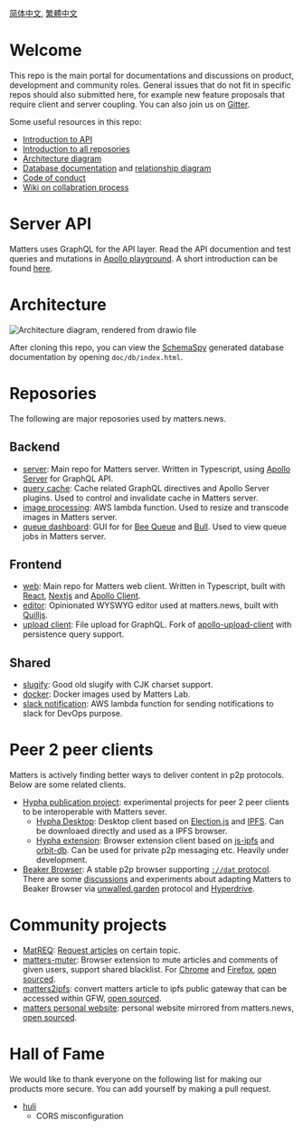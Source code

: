 [简体中文](./README-zh_hans.md), [繁體中文](./README-zh_hant.md)

# Welcome

This repo is the main portal for documentations and discussions on product, development and community roles. General issues that do not fit in specific repos should also submitted here, for example new feature proposals that require client and server coupling. You can also join us on [Gitter](https://gitter.im/thematters/community).

Some useful resources in this repo:

* [Introduction to API](#server-api)
* [Introduction to all reposories](#reposories)
* [Architecture diagram](#architecture)
* [Database documentation](./doc) and [relationship diagram](./doc/db/diagrams/summary/relationships.real.compact.svg)
* [Code of conduct](./CODE_OF_CONDUCT.md)
* [Wiki on collabration process](https://github.com/thematters/developer-resource/wiki)


# Server API

Matters uses GraphQL for the API layer. Read the API documention and test queries and mutations in [Apollo playground](https://server-test.matters.news/playground). A short introduction can be found [here](https://matters.news/@robertu/%E7%A4%BE%E5%8D%80%E9%96%8B%E6%94%BE%E4%B8%80%E5%B0%8F%E6%AD%A5-matters-api-zdpuAyovU8xL9sYsV5rQfe35XhmN6okTVbnogCFH2J8cqAXCs).

# Architecture

![Architecture diagram, rendered from [drawio file](./doc/architecture-diagram.drawio)](./doc/architecture-diagram.png "Architecture diagram showing simplified data flow.")

After cloning this repo, you can view the [SchemaSpy](http://schemaspy.org/) generated database documentation by opening `doc/db/index.html`.

# Reposories

The following are major reposories used by matters.news.

## Backend
- [server](https://github.com/thematters/matters-server): Main repo for Matters server. Written in Typescript, using [Apollo Server](https://github.com/apollographql/apollo-server) for GraphQL API.
- [query cache](https://github.com/thematters/apollo-response-cache): Cache related GraphQL directives and Apollo Server plugins. Used to control and invalidate cache in Matters server.
- [image processing](https://github.com/thematters/serverless-file-post-processing): AWS lambda function. Used to resize and transcode images in Matters server.
- [queue dashboard](https://github.com/thematters/matters-queue-dashboard): GUI for for [Bee Queue](https://github.com/bee-queue/bee-queue) and [Bull](https://github.com/optimalbits/bull). Used to view queue jobs in Matters server.

## Frontend
- [web](https://github.com/thematters/matters-web): Main repo for Matters web client. Written in Typescript, built with [React](https://reactjs.org/), [Nextjs](https://nextjs.org/) and [Apollo Client](https://github.com/apollographql/apollo-client).
- [editor](https://github.com/thematters/matters-editor): Opinionated WYSWYG editor used at matters.news, built with [Quilljs](https://github.com/quilljs/quill).
- [upload client](https://github.com/thematters/apollo-upload-client): File upload for GraphQL. Fork of [apollo-upload-client](https://github.com/jaydenseric/apollo-upload-client) with persistence query support.

## Shared
- [slugify](https://github.com/thematters/slugify): Good old slugify with CJK charset support.
- [docker](https://github.com/thematters/matters-docker): Docker images used by Matters Lab.
- [slack notification](https://github.com/thematters/matters-slacknoti): AWS lambda function for sending notifications to slack for DevOps purpose.

# Peer 2 peer clients

Matters is actively finding better ways to deliver content in p2p protocols. Below are some related clients.
* [Hypha publication project](https://github.com/hypha-publication): experimental projects for peer 2 peer clients to be
interoperable with Matters sever. 
  * [Hypha Desktop](https://github.com/hypha-publication/hypha-desktop): Desktop client based on [Election.js](https://www.electronjs.org/) and [IPFS](https://ipfs.io/). Can be downloaed directly and used as a IPFS browser.
  * [Hypha extension](https://github.com/hypha-publication/hypha-extension): Browser extension client based on [js-ipfs](https://github.com/ipfs/js-ipfs) and [orbit-db](https://github.com/orbitdb/orbit-db). Can be used for private p2p messaging etc. Heavily under development.
* [Beaker Browser](https://github.com/beakerbrowser/beaker): A stable p2p browser supporting [`://dat` protocol](https://dat.foundation/). There are some [discussions](https://github.com/beakerbrowser/unwalled.garden/issues/51) and experiments about adapting Matters to Beaker Browser via [unwalled.garden](https://github.com/beakerbrowser/unwalled.garden) protocol and [Hyperdrive](https://github.com/hypercore-protocol/hyperdrive).

# Community projects

- [MatREQ](https://matters.news/@jugu/%E9%9D%9E%E5%AE%98%E6%96%B9-matters%E8%A8%B1%E9%A1%98%E6%B1%A0-zdpuAxEfdxG6MdBHnE7rEvCeAG6TPay6i8ychgiq2EoRRMv2s): [Request articles](https://mat.52tw.cc/) on certain topic.
- [matters-muter](https://matters.news/@deserve/%E4%BD%BF%E7%94%A8%E8%BF%99%E4%B8%AA%E6%B5%8F%E8%A7%88%E5%99%A8%E6%89%A9%E5%B1%95%E4%B8%80%E9%94%AE%E5%BC%80%E5%90%AFmatters%E7%9A%84%E5%85%A8%E7%AB%99%E5%B1%8F%E8%94%BD-%E6%8B%89%E9%BB%91-%E9%9D%99%E9%9F%B3%E5%8A%9F%E8%83%BD-zdpuAwGnxxMnyvaBJwCszuRrHjqprMohMPkXXWfYYKwEzvkrX): Browser extension to mute articles and comments of given users, support shared blacklist. For [Chrome](https://chrome.google.com/webstore/detail/matters-%E6%B6%88%E9%9F%B3%E5%99%A8/hpbebebpjajeiadiakgckpahmhkbkpoa) and [Firefox](https://addons.mozilla.org/zh-CN/firefox/addon/matters-%E6%B6%88%E9%9F%B3%E5%99%A8/), [open sourced](https://github.com/contributionls/matters-muter).
- [matters2ipfs](https://matters.news/@deserve/matters%E6%96%87%E7%AB%A0%E7%8E%B0%E5%9C%A8%E5%8F%AF%E4%BB%A5%E4%B8%80%E9%94%AE%E5%9C%A8%E7%BA%BF%E8%BD%AC%E4%B8%BA%E5%A2%99%E5%86%85%E9%93%BE%E6%8E%A5%E4%BA%86-zdpuB1bvMnsAr4APk12FmdRxcqMaEsRo46vKE7p6Arvsg4YiF): convert matters article to ipfs public gateway that can be accessed within GFW, [open sourced](https://github.com/contributionls/matters2ipfs).
- [matters personal website](https://matters.news/@vibertthio/%E7%9C%9F%E6%AD%A3%E5%8E%BB%E4%B8%AD%E5%BF%83%E5%AA%92%E9%AB%94%E7%9A%84%E7%AC%AC%E4%B8%80%E6%AD%A5-%E5%81%9A%E4%B8%80%E5%80%8B-matters-%E7%9A%84%E7%AC%AC%E4%B8%89%E6%96%B9%E7%B6%B2%E7%AB%99-zdpuArgJXADPgWJ8TfvRWWStTvkYC1vqCTV6fHayisbrABkBp): personal website mirrored from matters.news, [open sourced](https://github.com/vibertthio/matters-third-party).

# Hall of Fame

We would like to thank everyone on the following list for making our products more secure. You can add yourself by making a pull request.

* [huli](https://zeroday.hitcon.org/user/aszx87410)
  * CORS misconfiguration
